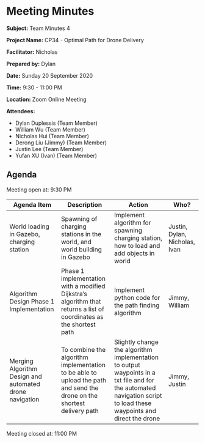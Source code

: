 # Meeting Minutes

**Subject:** Team Minutes 4

**Project Name:** CP34 - Optimal Path for Drone Delivery

**Facilitator:** Nicholas

**Prepared by:** Dylan

**Date:** Sunday 20 September 2020

**Time:** 9:30 - 11:00 PM

**Location:** Zoom Online Meeting

**Attendees:**

* Dylan Duplessis (Team Member)
* William Wu (Team Member)
* Nicholas Hui (Team Member)
* Derong Liu (Jimmy) (Team Member)
* Justin Lee (Team Member)
* Yufan XU (Ivan) (Team Member)

## Agenda

Meeting open at: 9:30 PM

| Agenda Item | Description | Action | Who? |
| -- | -- | -- | -- |
| World loading in Gazebo, charging station | Spawning of charging stations in the world, and world building in Gazebo | Implement algorithm for spawning charging station, how to load and add objects in world | Justin, Dylan, Nicholas, Ivan |
| Algorithm Design Phase 1 Implementation | Phase 1 implementation with a modified Dijkstra’s algorithm that returns a list of coordinates as the shortest path | Implement python code for the path finding algorithm | Jimmy, William |
| Merging Algorithm Design and automated drone navigation | To combine the algorithm implementation to be able to upload the path and send the drone on the shortest delivery path | Slightly change the algorithm implementation to output waypoints in a txt file and for the automated navigation script to load these waypoints and direct the drone | Jimmy, Justin |

Meeting closed at:  11:00 PM
